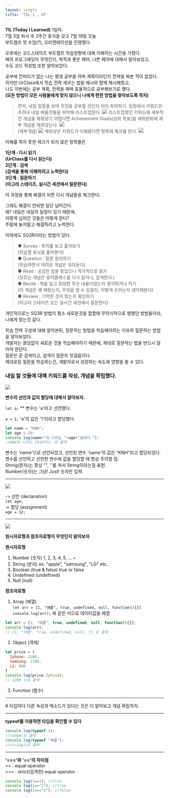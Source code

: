 ```yaml
---
layout: single
title: 'TIL-1 , OT'
---
```

**TIL (Today I Learned)** 1일차.  
7월 3일 퇴사 후 2주간 휴식을 갖고 7월 19일 오늘  
부트캠프 첫 수업(?), 오리엔테이션을 진행했다.  

오후에는 코드스테이츠 부트캠프 학습방향에 대해 이해하는 시간을 가졌다.  
페어 프로그래밍이 무엇인지, 목적과 좋은 페어, 나쁜 페어에 대해서 알아보았고,  
수도 코드 작성법 또한 알아보았다.  

공부에 잔머리가 없는 나는 평생 공부를 하며 계획이라던지 전략을 짜본 적이 없었다.  
하지만 UrClass에서 학습 전략 세우는 법을 예시와 함께 제시해줬고,  
나도 이번에는 공부 계획, 전략을 짜며 효율적으로 공부해보기로 했다.  
**(모든 방법이 모든 사람들에게 맞지 않으니 나에게 편한 방법을 찾아보도록 하자)**

> 먼저, 내일 일정을 보며 무엇을 공부할 것인지 미리 파악하기.
일정에서 키워드만 추려내 내일 배울것들을 파악해 리스트업한다.
![](https://images.velog.io/images/skagns211/post/0f847aec-c30b-4d35-a1e9-d8c26c51f0ee/image.png)
리스트업했던 키워드에 세부적인 개념을 채워넣기 어렵다면 Achievement Goals(성취 목표)를 세워본뒤에 세부 개념을 채워넣는다.
![](https://images.velog.io/images/skagns211/post/553de376-d85a-438f-8ab4-1e0d75372835/image.png)  
(세부개념)
![](https://images.velog.io/images/skagns211/post/e013f797-5347-414c-921a-2247bf9815eb/image.png)
채워넣은 키워드가 이해됐다면 항목에 체크를 한다.
![](https://images.velog.io/images/skagns211/post/adbd8601-32a2-4dc0-8a04-5c1c82e89a9c/image.png)


이해를 하지 못한 체크가 되지 않은 항목들은

**1단계 : 다시 읽기  
(UrClass를 다시 읽는다)  
2단계 : 검색  
(검색을 통해 이해하려고 노력한다)  
3단계 : 질문하기  
(아고라 스테이츠, 실시간 세션에서 질문한다)**  

이 과정을 통해 해결이 되면 다시 개념들을 체크한다.

그래도 해결이 안되면 일단 넘어간다.  
왜? 내일은 내일의 일정이 있기 때문에.  
이렇게 넘어간 것들은 어떻게 한다?  
주말에 놀지말고 해결하려고 노력한다.  

이외에도 SQ3R이라는 방법이 있다.  

>● Survay : 목차를 보고 훑어보기  
(학습할 유닛을 훑어본다)    
● Question : 질문 정리하기  
(학습하면서 어려운 개념은 모아둔다)    
● Read : 궁금한 점을 찾았으니 적극적으로 읽기  
(모르는 개념은 유어클래스를 다시 읽거나, 검색한다.)    
● Recite : 책을 덮고 최대한 무슨 내용이었는지 생각하거나 적기  
(이 개념은 왜 배웠는지, 무엇을 할 수 있을지, 어떻게 쓰이는지 생각해본다)    
● Review : 기억한 것이 맞는지 확인하기  
(아고라 스테이츠 또는 실시간 세션에서 질문한다)    



개인적으로는 SQ3R 방법이 평소 새로운것을 접할때 무의식적으로 행했던 방법들이라, 나에게 맞는것 같다.

학습 전략 구성에 대해 알아본뒤, 질문하는 방법을 학습해야하는 이유와 질문하는 방법을 알아보았다.  
개발자는 끊임없이 새로운 것을 학습해야하기 때문에, 제대로 질문하는 법을 반드시 알아야 한단다.  
질문은 곧 검색이고, 검색이 질문의 첫걸음이다.  
제대로된 질문을 학습하는건, 개발자로서 성장하는 속도에 영향을 줄 수 있다.  

### 내일 할 것들에 대해 키워드를 작성, 개념을 확립했다.  
![](https://images.velog.io/images/skagns211/post/3157a905-dc58-45d0-9f7f-33bc37bcb58a/%E1%84%89%E1%85%B3%E1%84%8F%E1%85%B3%E1%84%85%E1%85%B5%E1%86%AB%E1%84%89%E1%85%A3%E1%86%BA%202021-07-19%20%E1%84%8B%E1%85%A9%E1%84%92%E1%85%AE%209.11.49.png)

**변수의 선언과 값의 할당에 대해서 알아보자.**

   `let a;` ** 변수는 'a'라고 선언했다.

   `a = 1;` 'a'의 값은 '1'이라고 할당했다.
 
```javascript
let name = "KNH";
let age = 29;
console.log(name+"의 나이는 "+age+"살이다.");
//KNH의 나이는 29살이다. 로 출력
```
변수는 'name'으로 선언되었고, 선언된 변수 'name'의 값은 "KNH"라고 할당되었다.  
변수를 선언하고 선언한 변수에 값을 할당할 때 항상 주의할 점.  
String(문자)는 항상 "", ''를 쳐서 String이라는걸 표현.  
Number(숫자)는 그냥! Just! 숫자만 입력.  

<hr>

![](https://images.velog.io/images/skagns211/post/53467c69-0ecd-492a-b1d5-42031a1d9e79/%E1%84%89%E1%85%B3%E1%84%8F%E1%85%B3%E1%84%85%E1%85%B5%E1%86%AB%E1%84%89%E1%85%A3%E1%86%BA%202021-07-19%20%E1%84%8B%E1%85%A9%E1%84%92%E1%85%AE%209.31.25.png)

-> 선언 (declaration)  
`let age;`  
-> 할당 (assignment)  
`age = 12;`  
<hr>


![](https://images.velog.io/images/skagns211/post/8c6c118c-5807-4c9d-8d30-370a71caa1f1/%E1%84%89%E1%85%B3%E1%84%8F%E1%85%B3%E1%84%85%E1%85%B5%E1%86%AB%E1%84%89%E1%85%A3%E1%86%BA%202021-07-19%20%E1%84%8B%E1%85%A9%E1%84%92%E1%85%AE%2010.23.49.png)

**원시자료형과 참조자료형이 무엇인지 알아보자**

**원시자료형**
1. Number (숫자) 1, 2, 3, 4, 5, ... ~
2. String (문자) ex. "apple", "samsung", "LG" etc..
3. Boolean (true & false) true or false
4. Undefined (undefined)
5. Null (null)

**참조자료형**
1. Array (배열)  
`let arr = [1, "애플", true, undefined, null, function(){}]`  
`console.log(arr);` 와 같은 식으로 데이터값을 배열  
```javascript
let arr = [1, "애플", true, undefined, null, function(){}];
console.log(arr);
// [1, "애플", true, undefined, null, ƒ] 로 출력
```

2. Object (객체)
```javascript
let price = {
  Iphone: 1200,
  SamSung: 1100,
  LG: 900
}
console.log(price.Iphone);
// 1200 으로 출력
```

3. Function (함수)
<hr>
# 타입마다 다른 속성과 메소드가 있다는 것은 더 알아보고 개념 확립하자.
<hr>

**typeof를 이용하면 타입을 확인할 수 있다**
```javascript
console.log(typeof 1);
//number로 출력
console.log(typeof "애플");
//string으로 출력

```
<hr>

**'==='와 '=='의 차이점**  
== : equal operator  
=== : strict(엄격한) equal operator  

```javascript
console.log(1==1); //true
console.log(1=="1"); //true
console.log(1==="1"); //false
```

